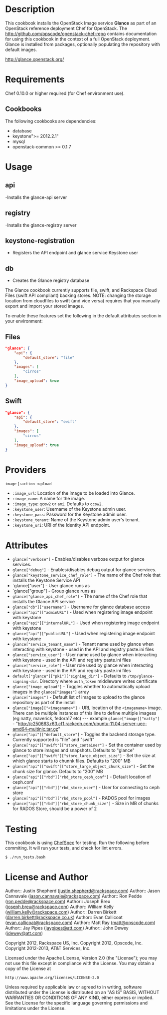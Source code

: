 Description
===========

This cookbook installs the OpenStack Image service **Glance** as part of an OpenStack
reference deployment Chef for OpenStack. The http://github.com/opscode/openstack-chef-repo
contains documentation for using this cookbook in the context of a full OpenStack deployment.
Glance is installed from packages, optionally populating the repository with default images.

http://glance.openstack.org/

Requirements
============

Chef 0.10.0 or higher required (for Chef environment use).

Cookbooks
---------

The following cookbooks are dependencies:

* database
* keystone">= 2012.2.1"
* mysql
* openstack-common >= 0.1.7

Usage
=====

api
------
-Installs the glance-api server

registry
--------
-Installs the glance-registry server

keystone-registration
---------------------
- Registers the API endpoint and glance service Keystone user

db
--
- Creates the Glance registry database

The Glance cookbook currently supports file, swift, and Rackspace Cloud Files (swift API compliant) backing stores.  NOTE: changing the storage location from cloudfiles to swift (and vice versa) requires that you manually export and import your stored images.

To enable these features set the following in the default attributes section in your environment:

Files
-----

```json
"glance": {
    "api": {
        "default_store": "file"
    },
    "images": [
        "cirros"
    ],
    "image_upload": true
}
```

Swift
-----

```json
"glance": {
    "api": {
        "default_store": "swift"
    },
    "images": [
        "cirros"
    ],
    "image_upload": true
}
```

Providers
=========

`image` (`:action` `:upload`

- `:image_url`: Location of the image to be loaded into Glance.
- `:image_name`: A name for the image.
- `:image_type`: `qcow2` or `ami`. Defaults to `qcow2`.
- `:keystone_user`: Username of the Keystone admin user.
- `:keystone_pass`: Password for the Keystone admin user.
- `:keystone_tenant`: Name of the Keystone admin user's tenant.
- `:keystone_uri`: URI of the Identity API endpoint.

Attributes
==========

* `glance["verbose"]` - Enables/disables verbose output for glance services.
* `glance["debug"]` - Enables/disables debug output for glance services.
* `glance["keystone_service_chef_role"]` - The name of the Chef role that installs the Keystone Service API
* `glance["user"] - User glance runs as
* `glance["group"] - Group glance runs as
* `glance["glance_api_chef_role"]` - The name of the Chef role that installs the Glance API service
* `glance["db"]["username"]` - Username for glance database access
* `glance["api"]["adminURL"]` - Used when registering image endpoint with keystone
* `glance["api"]["internalURL"]` - Used when registering image endpoint with keystone
* `glance["api"]["publicURL"]` - Used when registering image endpoint with keystone
* `glance["service_tenant_name"]` - Tenant name used by glance when interacting with keystone - used in the API and registry paste.ini files
* `glance["service_user"]` - User name used by glance when interacting with keystone - used in the API and registry paste.ini files
* `glance["service_role"]` - User role used by glance when interacting with keystone - used in the API and registry paste.ini files
* `default["glance"]["pki"]["signing_dir"]` - Defaults to `/tmp/glance-signing-dir`. Directory where `auth_token` middleware writes certificate
* `glance["image_upload"]` - Toggles whether to automatically upload images in the `glance["images"]` array
* `glance["images"]` - Default list of images to upload to the glance repository as part of the install
* `glance["image]["<imagename>"]` - URL location of the `<imagename>` image. There can be multiple instances of this line to define multiple imagess (eg natty, maverick, fedora17 etc)
--- example `glance["image]["natty"]` - "http://c250663.r63.cf1.rackcdn.com/ubuntu-11.04-server-uec-amd64-multinic.tar.gz"
* `glance["api"]["default_store"]` - Toggles the backend storage type.  Currently supported is "file" and "swift"
* `glance["api"]["swift"]["store_container"]` - Set the container used by glance to store images and snapshots.  Defaults to "glance"
* `glance["api"]["swift"]["store_large_object_size"]` - Set the size at which glance starts to chunnk files.  Defaults to "200" MB
* `glance["api"]["swift"]["store_large_object_chunk_size"]` - Set the chunk size for glance.  Defaults to "200" MB
* `glance["api"]["rbd"]["rbd_store_ceph_conf"]` - Default location of ceph.conf
* `glance["api"]["rbd"]["rbd_store_user"]` - User for connecting to ceph store
* `glance["api"]["rbd"]["rbd_store_pool"]` - RADOS pool for images
* `glance["api"]["rbd"]["rbd_store_chunk_size"]` - Size in MB of chunks for RADOS Store, should be a power of 2

Testing
=====

This cookbook is using [ChefSpec](https://github.com/acrmp/chefspec) for
testing. Run the following before commiting. It will run your tests,
and check for lint errors.

    $ ./run_tests.bash

License and Author
==================

Author:: Justin Shepherd (<justin.shepherd@rackspace.com>)
Author:: Jason Cannavale (<jason.cannavale@rackspace.com>)
Author:: Ron Pedde (<ron.pedde@rackspace.com>)
Author:: Joseph Breu (<joseph.breu@rackspace.com>)
Author:: William Kelly (<william.kelly@rackspace.com>)
Author:: Darren Birkett (<darren.birkett@rackspace.co.uk>)
Author:: Evan Callicoat (<evan.callicoat@rackspace.com>)
Author:: Matt Ray (<matt@opscode.com>)
Author:: Jay Pipes (<jaypipes@att.com>)
Author:: John Dewey (<jdewey@att.com>)

Copyright 2012, Rackspace US, Inc.
Copyright 2012, Opscode, Inc.
Copyright 2012-2013, AT&T Services, Inc.

Licensed under the Apache License, Version 2.0 (the "License");
you may not use this file except in compliance with the License.
You may obtain a copy of the License at

    http://www.apache.org/licenses/LICENSE-2.0

Unless required by applicable law or agreed to in writing, software
distributed under the License is distributed on an "AS IS" BASIS,
WITHOUT WARRANTIES OR CONDITIONS OF ANY KIND, either express or implied.
See the License for the specific language governing permissions and
limitations under the License.

